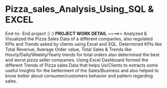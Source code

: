 # Pizza_sales_Analysis_Using_SQL & EXCEL
End-to- End project 
:) :) 
                                                                  **PROJECT WORK DETAIL** ====>>
Analyzed & Visualized the Pizza Sales Data of a different companies, also regulated KPIs and Trends asked by clients using Excel and SQL.
Determined KPIs like Total Revenue, Average Order value, Total Sales & Trends like Hourly/Daily/Weekly/Yearly trends for total orders also determined the best and worst pizza seller companies.
Using Excel Dashboard formed the different Trends of Pizza sales Data that helps Us/Clients to extracts some useful Insights for the betterment of the Sales/Business and also helped to know better about consumer/customers behavior and pattern regarding sales.

